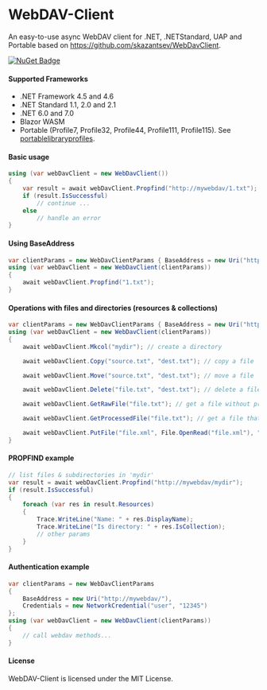 # WebDAV-Client
An easy-to-use async WebDAV client for .NET, .NETStandard, UAP and Portable based on https://github.com/skazantsev/WebDavClient.

[![NuGet Badge](https://buildstats.info/nuget/WebDAV-Client)](https://www.nuget.org/packages/WebDAV-Client)

#### Supported Frameworks
- .NET Framework 4.5 and 4.6
- .NET Standard 1.1, 2.0 and 2.1
- .NET 6.0 and 7.0
- Blazor WASM
- Portable (Profile7, Profile32, Profile44, Profile111, Profile115). See [portablelibraryprofiles](https://portablelibraryprofiles.stephencleary.com/).

#### Basic usage
``` csharp
using (var webDavClient = new WebDavClient())
{
    var result = await webDavClient.Propfind("http://mywebdav/1.txt");
    if (result.IsSuccessful)
        // continue ...
    else
        // handle an error
}
```

#### Using BaseAddress
``` csharp
var clientParams = new WebDavClientParams { BaseAddress = new Uri("http://mywebdav/") };
using (var webDavClient = new WebDavClient(clientParams))
{
    await webDavClient.Propfind("1.txt");
}
```

#### Operations with files and directories (resources & collections)
``` csharp
var clientParams = new WebDavClientParams { BaseAddress = new Uri("http://mywebdav/") };
using (var webDavClient = new WebDavClient(clientParams))
{
    await webDavClient.Mkcol("mydir"); // create a directory

    await webDavClient.Copy("source.txt", "dest.txt"); // copy a file

    await webDavClient.Move("source.txt", "dest.txt"); // move a file

    await webDavClient.Delete("file.txt", "dest.txt"); // delete a file

    await webDavClient.GetRawFile("file.txt"); // get a file without processing from the server

    await webDavClient.GetProcessedFile("file.txt"); // get a file that can be processed by the server

    await webDavClient.PutFile("file.xml", File.OpenRead("file.xml"), "text/xml"); // upload a resource
}
```

#### PROPFIND example
``` csharp
// list files & subdirectories in 'mydir'
var result = await webDavClient.Propfind("http://mywebdav/mydir");
if (result.IsSuccessful)
{
    foreach (var res in result.Resources)
    {
        Trace.WriteLine("Name: " + res.DisplayName);
        Trace.WriteLine("Is directory: " + res.IsCollection);
        // other params
    }
}
```

#### Authentication example
``` csharp
var clientParams = new WebDavClientParams
{
    BaseAddress = new Uri("http://mywebdav/"),
    Credentials = new NetworkCredential("user", "12345")
};
using (var webDavClient = new WebDavClient(clientParams))
{
    // call webdav methods...
}
```

#### License
WebDAV-Client is licensed under the MIT License.
